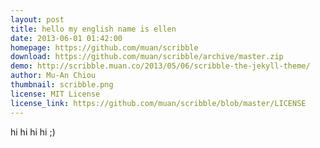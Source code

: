 ```yaml
---
layout: post
title: hello my english name is ellen
date: 2013-06-01 01:42:00
homepage: https://github.com/muan/scribble
download: https://github.com/muan/scribble/archive/master.zip
demo: http://scribble.muan.co/2013/05/06/scribble-the-jekyll-theme/
author: Mu-An Chiou
thumbnail: scribble.png
license: MIT License
license_link: https://github.com/muan/scribble/blob/master/LICENSE
---
```


hi hi hi hi ;)